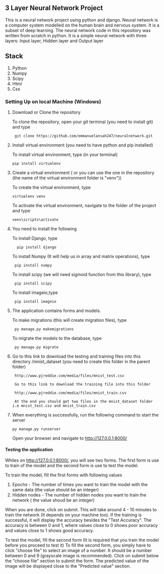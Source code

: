 ## 3 Layer Neural Network Project
This is a neural network project using python and django. Neural network is a computer system modelled on the human brain and nervous system.
It is a subset of deep learning. The neural network code in this repository was written from scratch in python. It is a simple neural network with three layers: Input layer, Hidden layer and Output layer

## Stack

1. Python
2. Numpy
3. Scipy
4. Html
5. Css

### Setting Up on local Machine (Windows)
1. Download or Clone the repository

    To clone the repository, open your git terminal (you need to install git) and type
    
        git clone https://github.com/emmanuelansah247/neuralnetwork.git
        
2. Install virtual environment (you need to have python and pip installed)

    To install virtual environment, type (in your terminal)
    
       pip install virtualenv
       
3. Create a virtual environment ( or you can use the one in the repository (the name of the virtual environment folder is "venv")) 

    To create the virtual environment, type
    
       virtualenv venv

    To activate the virtual environment, navigate to the folder of the project and type
    
       venv\scripts\activate
       
4. You need to install the following

    To install Django, type
    
         pip install django
    
    To install Numpy (It will help us in array and matrix operations), type
    
        pip install numpy
      
    To install scipy (we will need sigmoid function from this library), type
      
        pip install scipy
        
    To install imageio,type
     
        pip install imageio
        
5. The application contains forms and models.

    To make migrations (this will create migration files), type
    
        py manage.py makemigrations
        
    To migrate the models to the database, type
    
        py manage.py migrate
        
6. Go to this link to download the testing and training files into this directory /mnist_dataset (you need to create this folder in the parent folder)

        http://www.pjreddie.com/media/files/mnist_test.csv

        Go to this link to download the training file into this folder

        http://www.pjreddie.com/media/files/mnist_train.csv

        At the end you should get two files in the mnist_dataset folder i.e mnist_test.csv and mnist_train.csv

    
        
        
7. When everything is successfully, run the following command to start the server

       py manage.py runserver
     
     
     Open your browser and navigate to http://127.0.0.1:8000/
     
 
 #### Testing the application
 
Whiles on http://127.0.0.1:8000/, you will see two forms. The first form is use to train of the model and the second form is use to test the model.
 
To train the model, fill the first forms with following values
 1. Epochs - The number of times you want to train the model with the same data (the value should be an integer)
 2. Hidden nodes - The number of hidden nodes you want to train the network ( the value shoud be an integer)

When you are done, click on submit. This will take around 4 - 10 minutes to train the network (It depends on your machine too). If the training is successful, it will display the accuracy besides the "Test Accuracy". The accuracy is between 0 and 1, where values close to 0 shows poor accuracy and values close to 1 shows good accuracy.

To test the model, fill the second form (It is required that you train the model before you proceed to test it)
To fill the second form, you simply have to click "choose file" to select an image of a number. It should be a number between 0 and 9 (grayscale image is recommended).
Click on submit below the "choose file" section to submit the form. The predicted value of the image will be displayed close to the "Predicted value" section.
